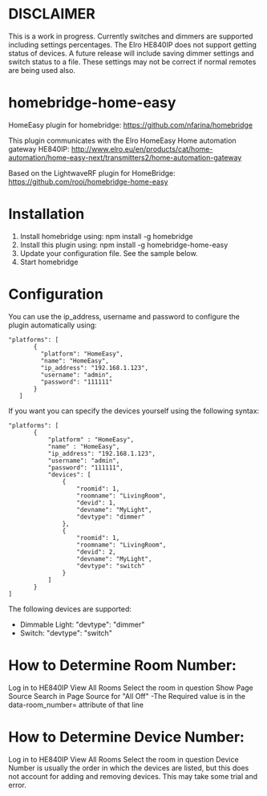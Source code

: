 # DISCLAIMER
This is a work in progress. Currently switches and dimmers are supported including settings percentages. The Elro HE840IP does not support getting status of devices. A future release will include saving dimmer settings and switch status to a file. These settings may not be correct if normal remotes are being used also.

# homebridge-home-easy
HomeEasy plugin for homebridge: https://github.com/nfarina/homebridge

This plugin communicates with the Elro HomeEasy Home automation gateway HE840IP:
http://www.elro.eu/en/products/cat/home-automation/home-easy-next/transmitters2/home-automation-gateway

Based on the LightwaveRF plugin for HomeBridge:
https://github.com/rooi/homebridge-home-easy

# Installation

1. Install homebridge using: npm install -g homebridge
2. Install this plugin using: npm install -g homebridge-home-easy
3. Update your configuration file. See the sample below.
4. Start homebridge

# Configuration

You can use the ip_address, username and password to configure the plugin automatically using:

 ```
"platforms": [
        {
          "platform": "HomeEasy",
          "name": "HomeEasy",
          "ip_address": "192.168.1.123",
          "username": "admin",
          "password": "111111"
        }   
    ]

```

If you want you can specify the devices yourself using the following syntax:

 ```
"platforms": [
        {
            "platform" : "HomeEasy",
            "name" : "HomeEasy",
            "ip_address": "192.168.1.123",
            "username": "admin",
            "password": "111111",
            "devices": [
                {
                    "roomid": 1,
                    "roomname": "LivingRoom",
                    "devid": 1,
                    "devname": "MyLight",
                    "devtype": "dimmer"
                },
                {
                    "roomid": 1,
                    "roomname": "LivingRoom",
                    "devid": 2,
                    "devname": "MyLight",
                    "devtype": "switch"
                }
            ]
        }
]
```

The following devices are supported:
- Dimmable Light: "devtype": "dimmer"
- Switch: "devtype": "switch"

# How to Determine Room Number:

Log in to HE840IP
View All Rooms
Select the room in question
Show Page Source
Search in Page Source for "All Off" -The Required value is in the data-room_number= attribute of that line

# How to Determine Device Number:

Log in to HE840IP
View All Rooms
Select the room in question
Device Number is usually the order in which the devices are listed, but this does not account for adding and removing devices. This may take some trial and error.
